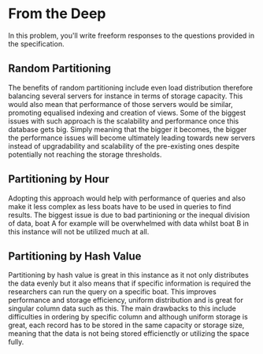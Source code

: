 <!-- https://cs50.harvard.edu/sql/2024/psets/6/deep/ -->

# From the Deep

In this problem, you'll write freeform responses to the questions provided in the specification.

## Random Partitioning

<!-- **Will the observations likely be evenly distributed across all boats,
even if AquaByte most commonly collects observations between midnight and 1am? Why or why not?**

The observations will be evenly distributed.

Looking at Boat A, B and C, it is clear from the date and time that although the data is distributed randomly it follows a pattern
of A>B>C>A>B>C.

**Suppose a researcher wants to query for all observations between midnight and 1am. On how many of the boats will they need to run the query?**

The researcher will need to run the query on all of the boats.

As per the previous answer, in order to access all of the data all of the boats included in the random distribution list have to be queried. -->


The benefits of random partitioning include even load distribution therefore balancing several servers for instance in terms of storage capacity.
This would also mean that performance of those servers would be similar, promoting equalised indexing and creation of views.
Some of the biggest issues with such approach is the scalability and performance once this database gets big. Simply meaning that the bigger it becomes, the bigger
the performance issues will become ultimately leading towards new servers instead of upgradability and scalability of the pre-existing ones despite potentially
not reaching the storage thresholds.

## Partitioning by Hour

<!-- **Will the observations likely be evenly distributed across all boats,
even if AquaByte most commonly collects observations between midnight and 1am? Why or why not?**

The observations will not be evenly distributed.

**Suppose a researcher wants to query for all observations between midnight and 1am. On how many of the boats will they need to run the query?**

The researcher will need to run the query on only some of the boats. -->

Adopting this approach would help with performance of queries and also make it less complex as less boats have to be used in queries to find results.
The biggest issue is due to bad partinioning or the inequal division of data, boat A for example will be overwhelmed with data whilst boat B in this
instance will not be utilized much at all.



## Partitioning by Hash Value

<!-- **Will the observations likely be evenly distributed across all boats,
even if AquaByte most commonly collects observations between midnight and 1am? Why or why not?**

The observations will be evenly distributed.

**Suppose a researcher wants to query for all observations between midnight and 1am.
On how many of the boats will they need to run the query?**

The researcher will likely need to run the query on all of the boats.

**Suppose a researcher wants to query for a specific observation, which occurred at exactly 2023-11-01 00:00:01.020.
On how many of the boats will they need to run the query?**

The researcher will need to run the query on only some of the boats. -->

Partitioning by hash value is great in this instance as it not only distributes the data evenly but it also
means that if specific information is required the researchers can run the query on a specific boat.
This improves performance and storage efficiency, uniform distribution and is great for singular column data such as this.
The main drawbacks to this include difficulties in ordering by specific column and although uniform storage is great, each record
has to be stored in the same capacity or storage size, meaning that the data is not being stored efficienctly or utilizing the space fully.
